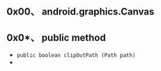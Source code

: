 ## 0x00、 android.graphics.Canvas

## 0x0*、 public method

-   `public boolean clipOutPath (Path path)`
-   